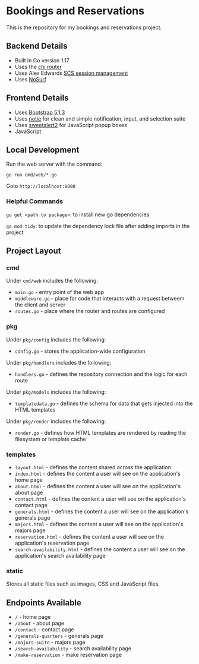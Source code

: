 # Bookings and Reservations

This is the repository for my bookings and reservations project.

## Backend Details

- Built in Go version 1.17
- Uses the [chi router](https://github.com/go-chi/chi)
- Uses Alex Edwards [SCS session management](https://github.com/alexedwards/scs)
- Uses [NoSurf](https://github.com/justinas/nosurf)

## Frontend Details

- Uses [Bootstrap 5.1.3](https://getbootstrap.com/docs/5.1/getting-started/introduction/)
- Uses [notie](https://github.com/jaredreich/notie) for clean and simple notification, input, and selection suite
- Uses [sweetalert2](https://sweetalert2.github.io/) for JavaScript popup boxes
- JavaScript

## Local Development

Run the web server with the command:

`go run cmd/web/*.go`

Goto `http://localhost:8080`

### Helpful Commands

`go get <path to package>`: to install new go dependencies

`go mod tidy`: to update the dependency lock file after adding imports in the project

## Project Layout

### cmd

Under `cmd/web` includes the following:

* `main.go` - entry point of the web app
* `middleware.go` - place for code that interacts with a request betweem the client and server
* `routes.go` - place where the router and routes are configured

### pkg

Under `pkg/config` includes the following:

* `config.go` - stores the application-wide configuration

Under `pkg/handlers` includes the following:

* `handlers.go` - defines the repository connection and the logic for each route

Under `pkg/models` includes the following:

* `templatedata.go` - defines the schema for data that gets injected into the HTML templates

Under `pkg/render` includes the following:

* `render.go` - defines how HTML templates are rendered by reading the filesystem or template cache

### templates

* `layout.html` - defines the content shared across the application
* `index.html` - defines the content a user will see on the application's home page
* `about.html` - defines the content a user will see on the application's about page
* `contact.html` - defines the content a user will see on the application's contact page
* `generals.html` - defines the content a user will see on the application's generals page
* `majors.html` - defines the content a user will see on the application's majors page
* `reservation.html` - defines the content a user will see on the application's reservation page
* `search-availability.html` - defines the content a user will see on the application's search availability page

### static

Stores all static files such as images, CSS and JavaScript files.

## Endpoints Available

* `/` - home page
* `/about` - about page
* `/contact` - contact page
* `/generals-quarters` - generals page
* `/majors-suite` - majors page
* `/search-availability` - search availability page
* `/make-reservation` - make reservation page

